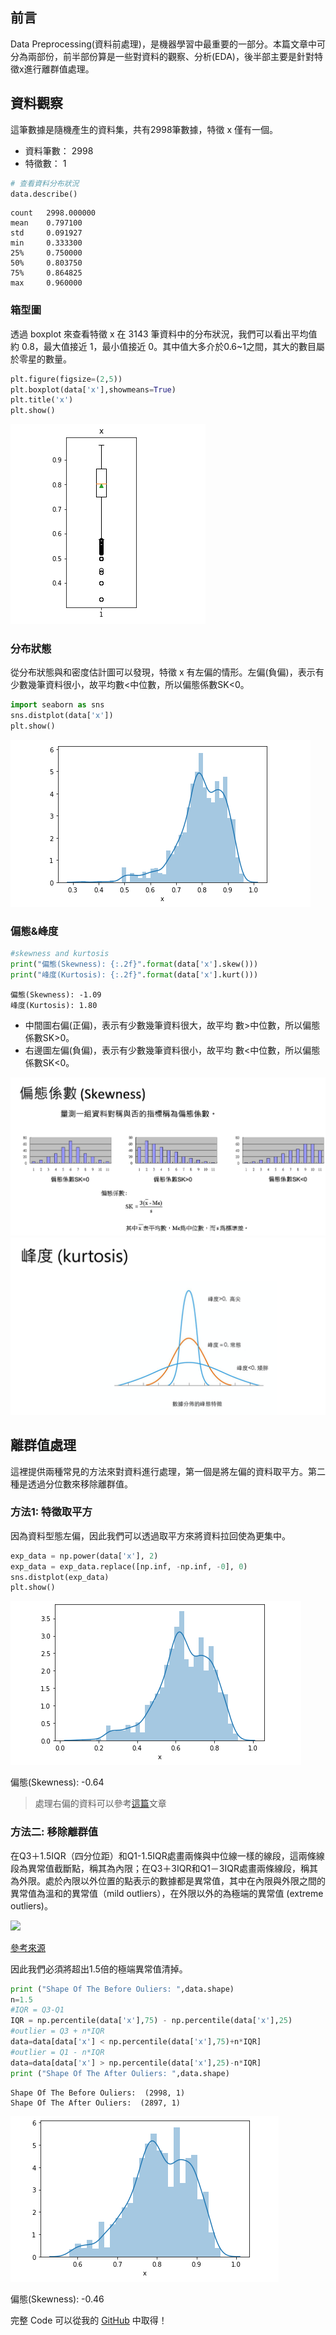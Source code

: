 ## 前言
Data Preprocessing(資料前處理)，是機器學習中最重要的一部分。本篇文章中可分為兩部份，前半部份算是一些對資料的觀察、分析(EDA)，後半部主要是針對特徵x進行離群值處理。

## 資料觀察
這筆數據是隨機產生的資料集，共有2998筆數據，特徵 x 僅有一個。

- 資料筆數： 2998
- 特徵數： 1

```python
# 查看資料分布狀況
data.describe()
```

```
count	2998.000000
mean	0.797100
std	    0.091927
min	    0.333300
25%	    0.750000
50%	    0.803750
75%	    0.864825
max	    0.960000
```

### 箱型圖
透過 boxplot 來查看特徵 x 在 3143 筆資料中的分布狀況，我們可以看出平均值約 0.8，最大值接近 1，最小值接近 0。其中值大多介於0.6~1之間，其大的數目屬於零星的數量。

```python
plt.figure(figsize=(2,5))
plt.boxplot(data['x'],showmeans=True)
plt.title('x')
plt.show()
```

![](/images/posts/AI/2021/img1100402-1.png)

### 分布狀態
從分布狀態與和密度估計圖可以發現，特徵 x 有左偏的情形。左偏(負偏)，表示有少數幾筆資料很小，故平均數<中位數，所以偏態係數SK<0。

```python
import seaborn as sns
sns.distplot(data['x'])
plt.show()
```

![](/images/posts/AI/2021/img1100402-2.png)

### 偏態&峰度

```python
#skewness and kurtosis
print("偏態(Skewness): {:.2f}".format(data['x'].skew()))
print("峰度(Kurtosis): {:.2f}".format(data['x'].kurt()))
```

```
偏態(Skewness): -1.09
峰度(Kurtosis): 1.80
```

- 中間圖右偏(正偏)，表示有少數幾筆資料很大，故平均 數>中位數，所以偏態係數SK>0。
- 右邊圖左偏(負偏)，表示有少數幾筆資料很小，故平均 數<中位數，所以偏態係數SK<0。

![](/images/posts/AI/2021/img1100402-3.png)
![](/images/posts/AI/2021/img1100402-4.png)

## 離群值處理
這裡提供兩種常見的方法來對資料進行處理，第一個是將左偏的資料取平方。第二種是透過分位數來移除離群值。

### 方法1: 特徵取平方
因為資料型態左偏，因此我們可以透過取平方來將資料拉回使為更集中。

```python
exp_data = np.power(data['x'], 2)
exp_data = exp_data.replace([np.inf, -np.inf, -0], 0)
sns.distplot(exp_data)
plt.show()
```

![](/images/posts/AI/2021/img1100402-5.png)

偏態(Skewness): -0.64

> 處理右偏的資料可以參考[這篇](https://medium.com/%E4%BA%82%E9%BB%9E%E6%8A%80%E8%83%BD%E6%A8%B9%E7%9A%84%E4%BA%BA%E7%94%9F/5%E7%A8%AE%E4%BF%AE%E6%AD%A3%E8%B3%87%E6%96%99%E5%81%8F%E6%85%8B%E7%9A%84%E6%96%B9%E6%B3%95%E5%8F%8A%E5%85%B6python%E6%87%89%E7%94%A8-c387c4f32ebe)文章

### 方法二: 移除離群值
在Q3＋1.5IQR（四分位距）和Q1-1.5IQR處畫兩條與中位線一樣的線段，這兩條線段為異常值截斷點，稱其為內限；在Q3＋3IQR和Q1－3IQR處畫兩條線段，稱其為外限。處於內限以外位置的點表示的數據都是異常值，其中在內限與外限之間的異常值為溫和的異常值（mild outliers），在外限以外的為極端的異常值 (extreme outliers)。

![](https://wiki.mbalib.com/w/images/thumb/9/97/%E7%AE%B1%E7%BA%BF%E5%9B%BE%E5%9B%BE%E7%A4%BA.jpg/400px-%E7%AE%B1%E7%BA%BF%E5%9B%BE%E5%9B%BE%E7%A4%BA.jpg)

[參考來源](https://wiki.mbalib.com/zh-tw/%E7%AE%B1%E7%BA%BF%E5%9B%BE)

因此我們必須將超出1.5倍的極端異常值清掉。

```python
print ("Shape Of The Before Ouliers: ",data.shape)
n=1.5
#IQR = Q3-Q1
IQR = np.percentile(data['x'],75) - np.percentile(data['x'],25)
#outlier = Q3 + n*IQR 
data=data[data['x'] < np.percentile(data['x'],75)+n*IQR]
#outlier = Q1 - n*IQR 
data=data[data['x'] > np.percentile(data['x'],25)-n*IQR]
print ("Shape Of The After Ouliers: ",data.shape)
```

```
Shape Of The Before Ouliers:  (2998, 1)
Shape Of The After Ouliers:  (2897, 1)
```

![](/images/posts/AI/2021/img1100402-6.png)

偏態(Skewness): -0.46

完整 Code 可以從我的 [GitHub](https://github.com/1010code/python-outliers-clean) 中取得！